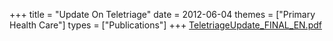 +++
title = "Update On Teletriage"
date = 2012-06-04
themes = ["Primary Health Care"]
types = ["Publications"]
+++
[TeletriageUpdate\_FINAL\_EN.pdf](/files/TeletriageUpdate_FINAL_EN.pdf)
